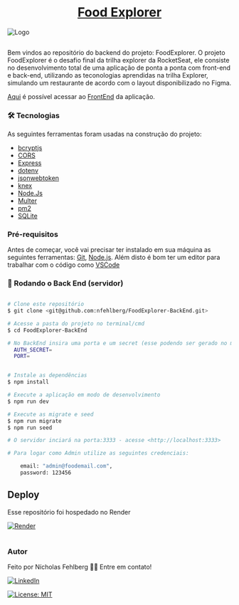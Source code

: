 <h1 align="center">
  <a href="https://cheerful-kashata-8866e0.netlify.app">Food Explorer</a>
  
</h1>



![Logo](https://cdn.discordapp.com/attachments/976178237602426921/1139761900792598568/Foodexplorertela.PNG)


## 

Bem vindos ao repositório do backend do projeto: FoodExplorer. O projeto FoodExplorer é o desafio final da trilha explorer da RocketSeat, ele consiste no desenvolvimento total de uma aplicação de ponta a ponta com front-end e back-end, utilizando as teconologias aprendidas na trilha Explorer, simulando um restaurante de acordo com o layout disponibilizado no Figma. 


[Aqui](https://github.com/nfehlberg/FoodExplorer-FrontEnd) é possível acessar ao [FrontEnd](https://github.com/nfehlberg/FoodExplorer-FrontEnd) da aplicação.



### 🛠 Tecnologias

As seguintes ferramentas foram usadas na construção do projeto:

- [bcryptjs](https://www.npmjs.com/package/bcryptjs)
- [CORS](https://expressjs.com/en/resources/middleware/cors.html)
- [Express](https://expressjs.com/)
- [dotenv](https://pt-br.reactjs.org/)
- [jsonwebtoken](https://reactnative.dev/)
- [knex](https://knexjs.org/)
- [Node.Js](https://nodejs.org/en)
- [Multer](https://github.com/expressjs/multer)
- [pm2](https://pm2.keymetrics.io/)
- [SQLite](https://github.com/TryGhost/node-sqlite3)



### Pré-requisitos

Antes de começar, você vai precisar ter instalado em sua máquina as seguintes ferramentas:
[Git](https://git-scm.com), [Node.js](https://nodejs.org/en/). 
Além disto é bom ter um editor para trabalhar com o código como [VSCode](https://code.visualstudio.com/)

### 🎲 Rodando o Back End (servidor)

```bash

# Clone este repositório
$ git clone <git@github.com:nfehlberg/FoodExplorer-BackEnd.git>

# Acesse a pasta do projeto no terminal/cmd
$ cd FoodExplorer-BackEnd

# No BackEnd insira uma porta e um secret (esse podendo ser gerado no md5Hash generator para gerar mais segurança a sua aplicação)
  AUTH_SECRET=
  PORT=


# Instale as dependências
$ npm install

# Execute a aplicação em modo de desenvolvimento
$ npm run dev

# Execute as migrate e seed
$ npm run migrate
$ npm run seed

# O servidor inciará na porta:3333 - acesse <http://localhost:3333>

# Para logar como Admin utilize as seguintes credenciais:

    email: "admin@foodemail.com",
    password: 123456

```


## Deploy

Esse repositório foi hospedado no Render

[![Render](https://img.shields.io/badge/Render-%46E3B7.svg?style=for-the-badge&logo=render&logoColor=white)](https://foodexplorer-api-21xr.onrender.com)
#
### Autor




Feito por Nícholas Fehlberg 👋🏽 Entre em contato!


[![LinkedIn](https://img.shields.io/badge/linkedin-%230077B5.svg?style=for-the-badge&logo=linkedin&logoColor=white&link=https://www.linkedin.com/in/nicholasfehlberg/)](https://www.linkedin.com/in/nicholasfehlberg/)

[![License: MIT](https://img.shields.io/badge/License-MIT-yellow.svg)](https://opensource.org/licenses/MIT)
